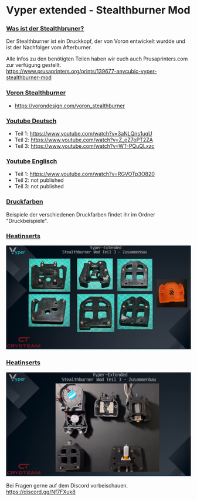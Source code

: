 # Vyper extended - Stealthburner Mod

### <u>Was ist der Stealthbruner?</u> 
  
Der Stealthburner ist ein Druckkopf, der von Voron entwickelt wurdde und ist der Nachfolger vom Afterburner.  
  
Alle Infos zu den benötigten Teilen haben wir euch auch Prusaprinters.com zur verfügung gestellt.  
https://www.prusaprinters.org/prints/139677-anycubic-vyper-stealthburner-mod  
  
  
### <u>Voron Stealthburner</u>  
- https://vorondesign.com/voron_stealthburner

### <u>Youtube Deutsch</u>
- Teil 1: https://www.youtube.com/watch?v=3aNLQns1uqU
- Teil 2: https://www.youtube.com/watch?v=Z_oZ7oPT2ZA
- Teil 3: https://www.youtube.com/watch?v=WT-PQuQLxzc

### <u>Youtube Englisch</u>
- Teil 1: https://www.youtube.com/watch?v=RGVOTp3O820
- Teil 2: not published
- Teil 3: not published

### <u>Druckfarben</u>  
  
Beispiele der verschiedenen Druckfarben findet ihr im Ordner "Druckbeispiele".  

### <u>Heatinserts</u>

<p align="left">
  <img src="./bilder/heatinserts.png" width="950" title="Heatinserts">
</p>  
  
  
### <u>Heatinserts</u>  
  
  <p align="left">
  <img src="./bilder/Stealthbruner_Teile.png" width="950" title="Heatinserts">
</p>
  
  
Bei Fragen gerne auf dem Discord vorbeischauen.  
https://discord.gg/Nf7FXuk8
